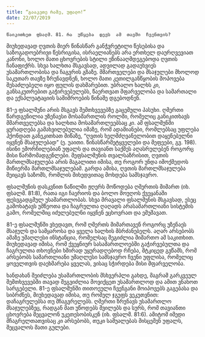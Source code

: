 ```yaml
---
title: “გააკეთე რამე, უფალო!”
date: 22/07/2019
---
```


`წაიკითხეთ  ფსალმ. 81. რა  უწყება  დევს  ამ  თავში  ჩვენთვის?`

მიუხედავად  ღვთის  მიერ  წინასწარ  განჭვრეტილი  წესებისა  და  საზოგადოებრივი  წესრიგისა, ისრაელიანებს  არა  ერთხელ  დაურღვევიათ  კანონი, ხოლო  მათი  ცხოვრების  სტილი  ეწინააღმდეგებოდა  ღვთის  ჩანაფიქრს. სხვა  ხალხთა  მსგავსად, ადვილად  გადაუხვიეს  უსამართლობისა  და  ჩაგვრის  გზაზე. მმართველები  და  მსაჯულები  მხოლოდ  საკუთარ  თავზე  ზრუნავდნენ, ხოლო  მათი  კეთილგანწყობის  მოპოვება  შესაძლებელი  იყო  ფულის  დახმარებით. უბრალო  ხალხს  კი, განსაკუთრებით  გაჭირვებულებს, წაერთვათ  მფარველობა  და  სამართალი  და  ექსპლუატაციის  საშიშროების  წინაშე  დგებოდნენ.

81-ე  ფსალმუნი  არის  მსგავს  შემთხვევებზე  გაცემული  პასუხი. ღმერთი  წარდგენილია  უზენაესი  მოსამართლის  როლში, რომელიც  განიკითხავს  მმართველებსა  და  ხალხთა  მოსამართლეებსაც  კი. ამ  ფსალმუნში  ყურადღება  გამახვილებულია  იმაზე, რომ  ადამიანები, რომლებსაც  უფლება  ჰქონდათ  განეკითხათ  მიწაზე, “ღვთის  ხელმძღვანელობით  დაყენებულნი  იყვნენ  მსაჯულებად” (ე. უაითი. წინასწარმეტყველები  და  მეფეები, გვ. 198). ისინი  ემორჩილებიან  უფალს  და  თავიანთ  საქმეს  აღასრულებენ  როგორც  მისი  წარმომადგენლები. მეფსალმუნის  თვალსაზრისით, ღვთის  მართლმსაჯულება  არის  მაგალითი  იმისა, თუ  როგორ  უნდა  იმოქმედოს  მიწიერმა  მართლმსაჯულებამ. გარდა  ამისა, ღვთის  მართლმსაჯულება  შეიცავს  საზომს, რომლის  მიხედვითაც  მოხდება  სამსჯავრო.

ფსალმუნის  დასკვნით  ნაწილში  ჟღერს  მოწოდება  ღმერთის  მიმართ (იხ. ფსალმ. 81:8), რათა  იგი  ჩაერიოს  და  ბოლო  მოუღოს  ქვეყანაში  ფესვგადგმულ  უსამართლობას. სხვა  მრავალი  ფსალმუნის  მსგავსად, ესეც  გამოხატავს  უმწეოთა  და  ჩაგრულთა  ღაღადს  არასამართლიანი  სისტემის  გამო, რომელშიც  იძულებულნი  იყვნენ  ეცხოვრათ  და  ემუშავათ.

81-ე  ფსალმუნში  ვხედავთ, რომ  ღმერთს  მიმართავენ  როგორც  უზენაეს  მსაჯულს  და  სამყაროსა  და  ყველა  ხალხის  მბრძანებელს. აღარ  არსებობს  ამაზე  უმაღლესი  ინსტანცია, რომელსაც  შეგიძლია  მიმართო  ამ  საკითხით. მიუხედავად  იმისა, რომ  ქვეყნიურ  სასამართლოებში  გაჭირვებულთა  და  ჩაგრულთა  თხოვნები  ხშირად  უყურადღებოდ  რჩება, მტკიცედ  გვწამს, რომ  არსებობს  სამართლიანი  უმაღლესი  სამსჯავრო  ჩვენი  უფლისა, რომელიც  ყოველთვის  დაეხმარება  ყველას, ვისაც  სჭირდება  მისი  მფარველობა.

ხანდახან  შეიძლება  უსამართლობის  მსხვერპლი  გახდე, მაგრამ  გარკვეულ  შემთხვევებში  თავად  შეგვიძლია  მოვიქცეთ  უსამართლოდ  და  ამით  ვნახოთ  სარგებელი. 81-ე  ფსალმუნში  თითოეული  ჩვენგანი  მოიპოვებს  გაგებასა  და  სიბრძნეს, მიუხედავად  იმისა, თუ  რომელ  ჯგუფს  ვეკუთვნით: დაჩაგრულებსა  თუ  მჩაგვრელებს. ღმერთი  ზრუნავს  უსამართლო  მსაჯულებზეც, რადგან  მათ  უწოდებს  შვილებს  და  სურს, რომ  თავიანთი  ცხოვრება  შეცვალონ  უკეთესობისკენ (იხ. ფსალმ. 81:6). ამიტომ  იმედი  მჩაგრელთათვისაც  კი  არსებობს, თუკი  საშუალებას  მისცემენ  უფალს, შეცვალოს  მათი  გულები.